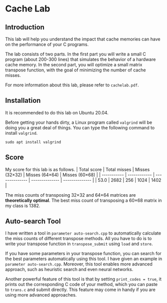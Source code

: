 # Cache Lab

## Introduction

This lab will help you understand the impact that cache memories can have on the performance of your C programs.

The lab consists of two parts. In the first part you will write a small C program (about 200-300 lines) that simulates the behavior of a hardware cache memory. In the second part, you will optimize a small matrix transpose function, with the goal of minimizing the number of cache misses.

For more information about this lab, please refer to ```cachelab.pdf```.

## Installation

It is recommended to do this lab on Ubuntu 20.04.

Before getting your hands dirty, a Linux program called ```valgrind``` will be doing you a great deal of things. You can type the following command to install ```valgrind```.
```
sudo apt install valgrind
```

## Score

My score for this lab is as follows.
| Total score | Total misses | Misses (32×32) | Misses (64×64) | Misses (60×68) |
| ----------- | ------------ | -------------- | -------------- | -------------- |
| 53.0        | 2682         | 256            | 1024           | 1402           |

The miss counts of transposing 32×32 and 64×64 matrices are **theoretically optimal**. The best miss count of transposing a 60×68 matrix in my class is 1382.

## Auto-search Tool

I have written a tool in ```parameter auto-search.cpp``` to automatically calculate the miss counts of different transpose methods. All you have to do is to write your transpose function in ```transpose_submit``` using ```load``` and ```store```.

If you have some parameters in your transpose function, you can search for the best parameters automatically using this tool. I have given an example in ```parameter auto-search.cpp```. Moreover, this tool enables more advanced approach, such as heuristic search and even neural networks.

Another powerful feature of this tool is that by setting ```print_codes = true```, it prints out the corresponding C code of your method, which you can paste to ```trans.c``` and submit directly. This feature may come in handy if you are using more advanced approaches.